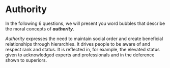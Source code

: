 # Authority

In the following 6 questions, we will present you word bubbles that describe the moral concepts of ***authority***.

*Authority* expresses the need to maintain social order and create beneficial relationships through hierarchies. It drives people to be aware of and respect rank and status. It is reflected in, for example, the elevated status given to acknowledged experts and professionals and in the deference shown to superiors.
